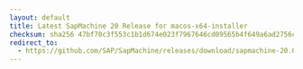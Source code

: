 ```yaml
---
layout: default
title: Latest SapMachine 20 Release for macos-x64-installer
checksum: sha256 47bf70c3f553c1b1d674e023f7967646cd09565b4f649a6ad2756c3831c193ca
redirect_to:
  - https://github.com/SAP/SapMachine/releases/download/sapmachine-20.0.1/sapmachine-jre-20.0.1_macos-x64_bin.dmg
---
```

